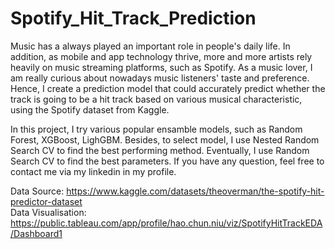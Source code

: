 # Spotify_Hit_Track_Prediction
Music has a always played an important role in people's daily life. In addition, as mobile and app technology thrive, more and more artists rely heavily on music streaming platforms, such as Spotify. As a music lover, I am really curious about nowadays music listeners' taste and preference. Hence, I create a prediction model that could accurately predict whether the track is going to be a hit track based on various musical characteristic, using the Spotify dataset from Kaggle.   
   
In this project, I try various popular ensamble models, such as Random Forest, XGBoost, LighGBM. Besides, to select model, I use Nested Random Search CV to find the best performing method. Eventually, I use Random Search CV to find the best parameters. If you have any question, feel free to contact me via my linkedin in my profile.
   
Data Source: https://www.kaggle.com/datasets/theoverman/the-spotify-hit-predictor-dataset     
Data Visualisation: https://public.tableau.com/app/profile/hao.chun.niu/viz/SpotifyHitTrackEDA/Dashboard1 
